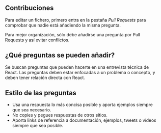 ## Contribuciones

Para editar un fichero, primero entra en la pestaña _Pull Requests_ para comprobar que nadie está añadiendo la misma pregunta.

Para mejor organización, sólo debe añadirse una pregunta por Pull Requests y así evitar conflictos.

## ¿Qué preguntas se pueden añadir?

Se buscan preguntas que pueden hacerte en una entrevista técnica de React. Las preguntas deben estar enfocadas a un problema o concepto, y deben tener relación directa con React.

## Estilo de las preguntas

- Usa una respuesta lo más concisa posible y aporta ejemplos siempre que sea necesario.
- No copies y pegues respuestas de otros sitios.
- Aporta links de referencia a documentación, ejemplos, tweets o vídeos siempre que sea posible.
